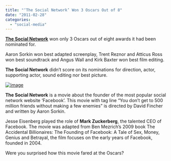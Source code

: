 ```yaml
---
title: "‘The Social Network’ Won 3 Oscars Out of 8"
date: "2011-02-28"
categories: 
  - "social-media"
---
```


[**The Social Network**](http://www.cosmogeek.info/2010/10/facebook-movie-social-network-releasing.html) won only 3 Oscars out of eight awards it had been nominated for.

Aaron Sorkin won best adapted screenplay, Trent Reznor and Atticus Ross won best soundtrack and Angus Wall and Kirk Baxter won best film editing.

**The Social Network** didn’t score on its nominations for direction, actor, supporting actor, sound editing nor best picture.

[![image](http://lh3.ggpht.com/_40bmzDo_mBs/TWtYAjzBz3I/AAAAAAAAB08/wuRk_T1Nxo8/image_thumb%5B2%5D.png?imgmax=800 "image")](http://lh5.ggpht.com/_40bmzDo_mBs/TWtX_lTjcOI/AAAAAAAAB04/FHiFS31FnoM/s1600-h/image%5B4%5D.png)

**The Social Network** is a movie about the founder of the most popular social network website ‘Facebook’. This movie with tag line “You don’t get to 500 million friends without making a few enemies” is directed by David Fincher and written by Aaron Sorkin.

Jesse Eisenberg played the role of **Mark Zuckerberg**, the talented CEO of Facebook. The movie was adapted from Ben Mezrich’s 2009 book The Accidental Billionaires: The Founding of Facebook: A Tale of Sex, Money, Genius and Betrayal, the film focuses on the early years of Facebook, founded in 2004.

Were you surprised how this movie fared at the Oscars?
